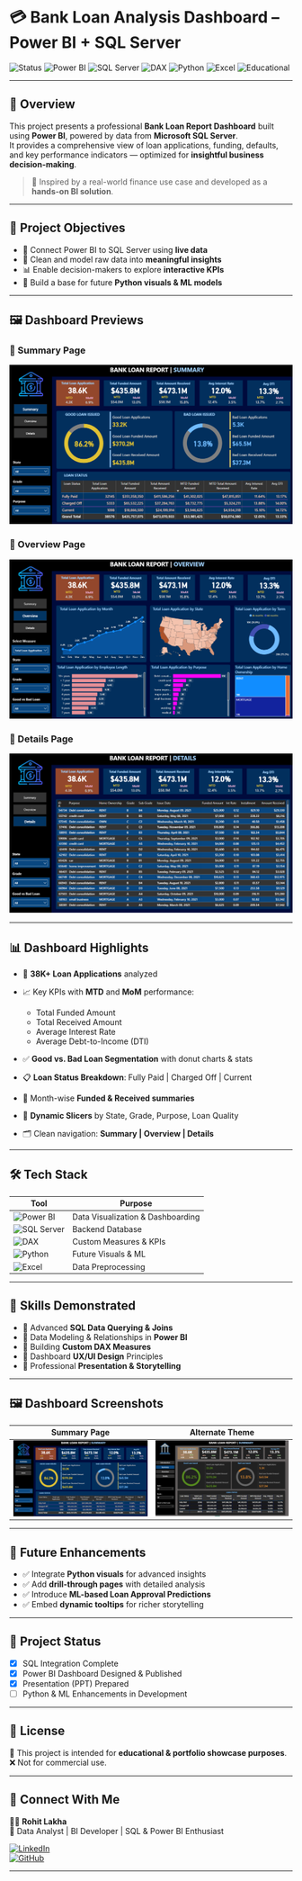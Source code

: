 # 💳 Bank Loan Analysis Dashboard – Power BI + SQL Server

![Status](https://img.shields.io/badge/Status-InProgress-yellow?style=flat) ![Power BI](https://img.shields.io/badge/BI-PowerBI-F2C811?style=flat&logo=powerbi&logoColor=black)  ![SQL Server](https://img.shields.io/badge/Database-SQL%20Server-CC2927?style=flat&logo=microsoftsqlserver&logoColor=white)  ![DAX](https://img.shields.io/badge/Language-DAX-0078D4?style=flat&logo=powerbi&logoColor=white)  ![Python](https://img.shields.io/badge/Planned-Python-3776AB?style=flat&logo=python&logoColor=white)  ![Excel](https://img.shields.io/badge/Data-Excel-217346?style=flat&logo=microsoftexcel&logoColor=white)  ![Educational](https://img.shields.io/badge/UseCase-Educational-brightgreen?style=flat)

---

## 📌 Overview

This project presents a professional **Bank Loan Report Dashboard** built using **Power BI**, powered by data from **Microsoft SQL Server**.  
It provides a comprehensive view of loan applications, funding, defaults, and key performance indicators — optimized for **insightful business decision-making**.

> 🎯 Inspired by a real-world finance use case and developed as a **hands-on BI solution**. 

---

## 🎯 Project Objectives

- 🔗 Connect Power BI to SQL Server using **live data**  
- 🧹 Clean and model raw data into **meaningful insights**  
- 📊 Enable decision-makers to explore **interactive KPIs**  
- 🤖 Build a base for future **Python visuals & ML models**  

---

## 🖼 Dashboard Previews

### 🔹 Summary Page  
![Dashboard Summary](./Assets/dashboard_summary_1.png)

### 🔹 Overview Page  
![Dashboard Overview](./Assets/dashboard_overview.png)

### 🔹 Details Page  
![Dashboard Details](./Assets/dashboard_details.png)

---

## 📊 Dashboard Highlights

- 📌 **38K+ Loan Applications** analyzed  
- 📈 Key KPIs with **MTD** and **MoM** performance:  
  - Total Funded Amount  
  - Total Received Amount  
  - Average Interest Rate  
  - Average Debt-to-Income (DTI)  

- ✅ **Good vs. Bad Loan Segmentation** with donut charts & stats  
- 📋 **Loan Status Breakdown**: Fully Paid | Charged Off | Current  
- 📅 Month-wise **Funded & Received summaries**  
- 🎯 **Dynamic Slicers** by State, Grade, Purpose, Loan Quality  
- 🗂️ Clean navigation: **Summary | Overview | Details**  

---

## 🛠 Tech Stack

| Tool | Purpose |
|------|---------|
| ![Power BI](https://img.shields.io/badge/BI-PowerBI-F2C811?style=flat&logo=powerbi&logoColor=black) | Data Visualization & Dashboarding |
| ![SQL Server](https://img.shields.io/badge/Database-SQL%20Server-CC2927?style=flat&logo=microsoftsqlserver&logoColor=white) | Backend Database |
| ![DAX](https://img.shields.io/badge/Language-DAX-0078D4?style=flat&logo=powerbi&logoColor=white) | Custom Measures & KPIs |
| ![Python](https://img.shields.io/badge/Planned-Python-3776AB?style=flat&logo=python&logoColor=white) | Future Visuals & ML |
| ![Excel](https://img.shields.io/badge/Data-Excel-217346?style=flat&logo=microsoftexcel&logoColor=white) | Data Preprocessing |

---

## 🧠 Skills Demonstrated

- 🔹 Advanced **SQL Data Querying & Joins**  
- 🔹 Data Modeling & Relationships in **Power BI**  
- 🔹 Building **Custom DAX Measures**  
- 🔹 Dashboard **UX/UI Design** Principles  
- 🔹 Professional **Presentation & Storytelling**  

---

## 🖼 Dashboard Screenshots

| Summary Page | Alternate Theme |
|--------------|-----------------|
| ![Dashboard Summary](./Assets/dashboard_summary_1.png) | ![Dashboard Alternate](./Assets/dashboard_summary_2.png) |

---

## 🚀 Future Enhancements

- ✅ Integrate **Python visuals** for advanced insights  
- ✅ Add **drill-through pages** with detailed analysis  
- ✅ Introduce **ML-based Loan Approval Predictions**  
- ✅ Embed **dynamic tooltips** for richer storytelling  

---

## 📌 Project Status

- [x] SQL Integration Complete  
- [x] Power BI Dashboard Designed & Published  
- [x] Presentation (PPT) Prepared  
- [ ] Python & ML Enhancements in Development  

---

## 📎 License

📖 This project is intended for **educational & portfolio showcase purposes**.  
❌ Not for commercial use.  

---

## 🔗 Connect With Me

👨‍💼 **Rohit Lakha**  
📍 Data Analyst | BI Developer | SQL & Power BI Enthusiast  

[![LinkedIn](https://img.shields.io/badge/LinkedIn-Rohit%20Lakha-blue?style=flat&logo=linkedin)](https://www.linkedin.com/in/rohit-lakha/)  
[![GitHub](https://img.shields.io/badge/GitHub-rohitlakha-black?style=flat&logo=github)](https://github.com/rohitlakha)  

---
